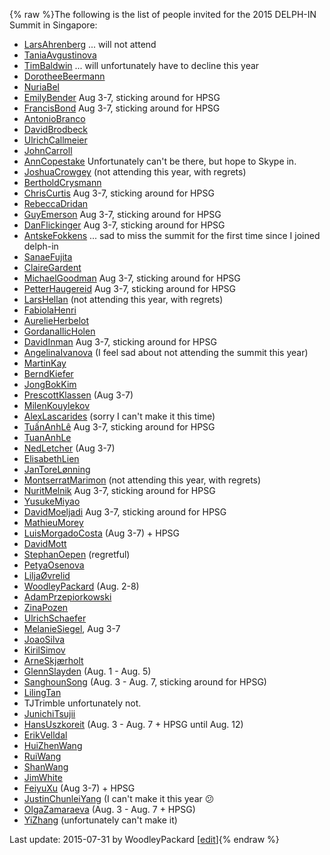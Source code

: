 {% raw %}The following is the list of people invited for the 2015 DELPH-IN Summit
in Singapore:

- [LarsAhrenberg](/LarsAhrenberg) ... will not attend
- [TaniaAvgustinova](../TaniaAvgustinova)
- [TimBaldwin](../TimBaldwin) ... will unfortunately have to decline this
year
- [DorotheeBeermann](/DorotheeBeermann)
- [NuriaBel](/NuriaBel)
- [EmilyBender](../EmilyBender) Aug 3-7, sticking around for HPSG
- [FrancisBond](../FrancisBond) Aug 3-7, sticking around for HPSG
- [AntonioBranco](../AntonioBranco)
- [DavidBrodbeck](/DavidBrodbeck)
- [UlrichCallmeier](/UlrichCallmeier)
- [JohnCarroll](../JohnCarroll)
- [AnnCopestake](../AnnCopestake) Unfortunately can't be there, but hope
to Skype in.
- [JoshuaCrowgey](../JoshuaCrowgey) (not attending this year, with
regrets)
- [BertholdCrysmann](../BertholdCrysmann)
- [ChrisCurtis](../ChrisCurtis) Aug 3-7, sticking around for HPSG
- [RebeccaDridan](../RebeccaDridan)
- [GuyEmerson](../GuyEmerson) Aug 3-7, sticking around for HPSG
- [DanFlickinger](../DanFlickinger) Aug 3-7, sticking around for HPSG
- [AntskeFokkens](../AntskeFokkens) ... sad to miss the summit for the
first time since I joined delph-in
- [SanaeFujita](/SanaeFujita)
- [ClaireGardent](/ClaireGardent)
- [MichaelGoodman](../MichaelGoodman) Aug 3-7, sticking around for HPSG
- [PetterHaugereid](../PetterHaugereid) Aug 3-7, sticking around for HPSG
- [LarsHellan](/LarsHellan) (not attending this year, with regrets)
- [FabiolaHenri](/FabiolaHenri)
- [AurelieHerbelot](/AurelieHerbelot)
- [GordanaIlicHolen](/GordanaIlicHolen)
- [DavidInman](/DavidInman) Aug 3-7, sticking around for HPSG
- [AngelinaIvanova](../AngelinaIvanova) (I feel sad about not attending
the summit this year)
- [MartinKay](/MartinKay)
- [BerndKiefer](../BerndKiefer)
- [JongBokKim](../JongBokKim)
- [PrescottKlassen](/PrescottKlassen) (Aug 3-7)
- [MilenKouylekov](/MilenKouylekov)
- [AlexLascarides](../AlexLascarides) (sorry I can't make it this time)
- [TuấnAnhLê](/Tu%E1%BA%A5nAnhL%C3%AA) Aug 3-7, sticking around for
HPSG
- [TuanAnhLe](../TuanAnhLe)
- [NedLetcher](../NedLetcher) (Aug 3-7)
- [ElisabethLien](/ElisabethLien)
- [JanToreLønning](/JanToreL%C3%B8nning)
- [MontserratMarimon](/MontserratMarimon) (not attending this year,
with regrets)
- [NuritMelnik](../NuritMelnik) Aug 3-7, sticking around for HPSG
- [YusukeMiyao](/YusukeMiyao)
- [DavidMoeljadi](../DavidMoeljadi) Aug 3-7, sticking around for HPSG
- [MathieuMorey](/MathieuMorey)
- [LuisMorgadoCosta](../LuisMorgadoCosta) (Aug 3-7) + HPSG
- [DavidMott](../DavidMott)
- [StephanOepen](../StephanOepen) (regretful)
- [PetyaOsenova](../PetyaOsenova)
- [LiljaØvrelid](/Lilja%C3%98vrelid)
- [WoodleyPackard](/WoodleyPackard) (Aug. 2-8)
- [AdamPrzepiorkowski](/AdamPrzepiorkowski)
- [ZinaPozen](../ZinaPozen)
- [UlrichSchaefer](../UlrichSchaefer)
- [MelanieSiegel](/MelanieSiegel), Aug 3-7
- [JoaoSilva](../JoaoSilva)
- [KirilSimov](/KirilSimov)
- [ArneSkjærholt](/ArneSkj%C3%A6rholt)
- [GlennSlayden](../GlennSlayden) (Aug. 1 - Aug. 5)
- [SanghounSong](../SanghounSong) (Aug. 3 - Aug. 7, sticking around for
HPSG)
- [LilingTan](../LilingTan)
- TJTrimble unfortunately not.
- [JunichiTsujii](/JunichiTsujii)
- [HansUszkoreit](../HansUszkoreit) (Aug. 3 - Aug. 7 + HPSG until
Aug. 12)
- [ErikVelldal](../ErikVelldal)
- [HuiZhenWang](../HuiZhenWang)
- [RuiWang](/RuiWang)
- [ShanWang](../ShanWang)
- [JimWhite](../JimWhite)
- [FeiyuXu](../FeiyuXu) (Aug 3-7) + HPSG
- [JustinChunleiYang](../JustinChunleiYang) (I can't make it this year
:confused:
- [OlgaZamaraeva](../OlgaZamaraeva) (Aug. 3 - Aug. 7 + HPSG)
- [YiZhang](../YiZhang) (unfortunately can't make it)

Last update: 2015-07-31 by WoodleyPackard [[edit](https://github.com/delph-in/docs/wiki/SingaporeParticipants/_edit)]{% endraw %}